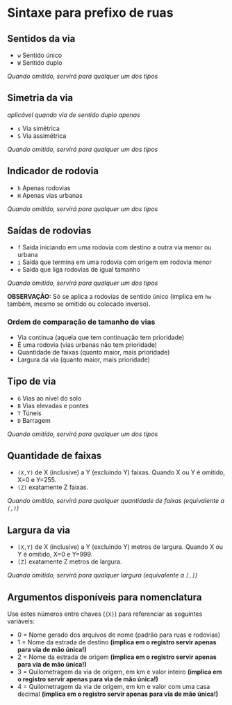 # Sintaxe para prefixo de ruas

## Sentidos da via

* `w` Sentido único
* `W` Sentido duplo

*Quando omitido, servirá para qualquer um dos tipos*

## Simetria da via 
*aplicável quando via de sentido duplo apenas*

* `s` Via simétrica
* `S` Via assimétrica

*Quando omitido, servirá para qualquer um dos tipos*

## Indicador de rodovia

* `h` Apenas rodovias
* `H` Apenas vias urbanas

*Quando omitido, servirá para qualquer um dos tipos*

## Saídas de rodovias

* `f` Saída iniciando em uma rodovia com destino a outra via menor ou urbana
* `i` Saída que termina em uma rodovia com origem em rodovia menor
* `e` Saída que liga rodovias de igual tamanho

*Quando omitido, servirá para qualquer um dos tipos*

**OBSERVAÇÃO:** Só se aplica a rodovias de sentido único (implica em `hw` também, mesmo se omitido ou colocado inverso).

### Ordem de comparação de tamanho de vias
* Via contínua (aquela que tem continuação tem prioridade)
* É uma rodovia (vias urbanas não tem prioridade)
* Quantidade de faixas (quanto maior, mais prioridade)
* Largura da via (quanto maior, mais prioridade)

## Tipo de via
* `G` Vias ao nível do solo
* `B` Vias elevadas e pontes
* `T` Túneis
* `D` Barragem

*Quando omitido, servirá para qualquer um dos tipos*

## Quantidade de faixas

* `(X,Y)` de X (inclusive) a Y (excluindo Y) faixas. Quando X ou Y é omitido, X=0 e Y=255.
* `(Z)` exatamente Z faixas.

*Quando omitido, servirá para qualquer quantidade de faixas (equivalente a `(,)`)*

## Largura da via

* `[X,Y]` de X (inclusive) a Y (excluindo Y) metros de largura. Quando X ou Y é omitido, X=0 e Y=999.
* `[Z]` exatamente Z metros de largura.

*Quando omitido, servirá para qualquer largura (equivalente a `[,]`)*

## Argumentos disponíveis para nomenclatura
Use estes números entre chaves (`{X}`) para referenciar as seguintes variáveis:

* 0 = Nome gerado dos arquivos de nome (padrão para ruas e rodovias)
* 1 = Nome da estrada de destino **(implica em o registro servir apenas para via de mão única!)**
* 2 = Nome da estrada de origem **(implica em o registro servir apenas para via de mão única!)**
* 3 = Quilometragem da via de origem, em km e valor inteiro **(implica em o registro servir apenas para via de mão única!)**
* 4 = Quilometragem da via de origem, em km e valor com uma casa decimal **(implica em o registro servir apenas para via de mão única!)**

